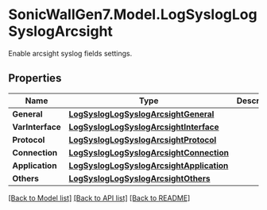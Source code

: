 # SonicWallGen7.Model.LogSyslogLogSyslogArcsight
Enable arcsight syslog fields settings.

## Properties

Name | Type | Description | Notes
------------ | ------------- | ------------- | -------------
**General** | [**LogSyslogLogSyslogArcsightGeneral**](LogSyslogLogSyslogArcsightGeneral.md) |  | [optional] 
**VarInterface** | [**LogSyslogLogSyslogArcsightInterface**](LogSyslogLogSyslogArcsightInterface.md) |  | [optional] 
**Protocol** | [**LogSyslogLogSyslogArcsightProtocol**](LogSyslogLogSyslogArcsightProtocol.md) |  | [optional] 
**Connection** | [**LogSyslogLogSyslogArcsightConnection**](LogSyslogLogSyslogArcsightConnection.md) |  | [optional] 
**Application** | [**LogSyslogLogSyslogArcsightApplication**](LogSyslogLogSyslogArcsightApplication.md) |  | [optional] 
**Others** | [**LogSyslogLogSyslogArcsightOthers**](LogSyslogLogSyslogArcsightOthers.md) |  | [optional] 

[[Back to Model list]](../README.md#documentation-for-models) [[Back to API list]](../README.md#documentation-for-api-endpoints) [[Back to README]](../README.md)

